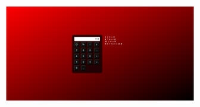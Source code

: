 ![image alt](https://github.com/VitorHBS/Calculadora-Web/blob/e66b65196b92c52a10ff3dda9a1b66d9c8654b2e/Captura.png)
